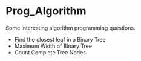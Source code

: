 # Prog_Algorithm
Some interesting algorithm programming questions.

* Find the closest leaf in a Binary Tree
* Maximum Width of Binary Tree
* Count Complete Tree Nodes
